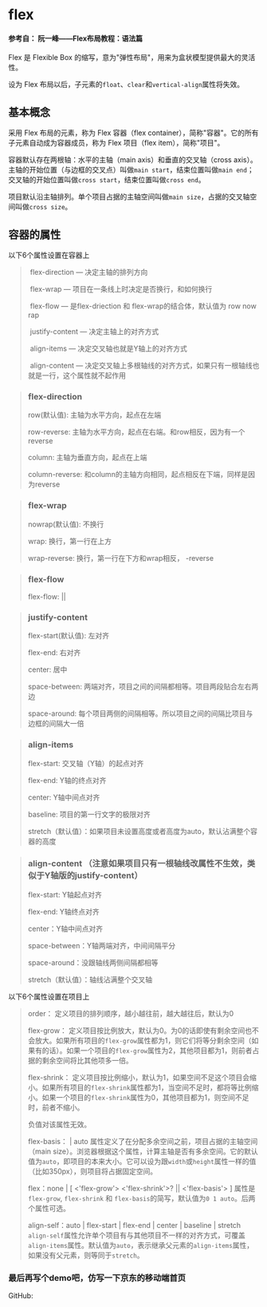 # flex

#### 参考自： 阮一峰——Flex布局教程：语法篇

Flex 是 Flexible Box 的缩写，意为"弹性布局"，用来为盒状模型提供最大的灵活性。

设为 Flex 布局以后，子元素的`float`、`clear`和`vertical-align`属性将失效。

## 基本概念

采用 Flex 布局的元素，称为 Flex 容器（flex container），简称"容器"。它的所有子元素自动成为容器成员，称为 Flex 项目（flex item），简称"项目"。

容器默认存在两根轴：水平的主轴（main axis）和垂直的交叉轴（cross axis）。主轴的开始位置（与边框的交叉点）叫做`main start`，结束位置叫做`main end`；交叉轴的开始位置叫做`cross start`，结束位置叫做`cross end`。

项目默认沿主轴排列。单个项目占据的主轴空间叫做`main size`，占据的交叉轴空间叫做`cross size`。

## 容器的属性

以下6个属性设置在容器上

> ​	flex-direction   — 决定主轴的排列方向
>
> ​	flex-wrap  — 项目在一条线上时决定是否换行，和如何换行
>
> ​	flex-flow  — 是flex-driection 和 flex-wrap的结合体，默认值为 row now rap
>
> ​	justify-content  —  决定主轴上的对齐方式
>
> ​	align-items  — 决定交叉轴也就是Y轴上的对齐方式
>
> ​	align-content  — 决定交叉轴上多根轴线的对齐方式，如果只有一根轴线也就是一行，这个属性就不起作用

> ### flex-direction
>
> row(默认值): 主轴为水平方向，起点在左端
>
> row-reverse: 主轴为水平方向，起点在右端。和row相反，因为有一个reverse
>
> column: 主轴为垂直方向，起点在上端
>
> column-reverse: 和column的主轴方向相同，起点相反在下端，同样是因为reverse

> ### flex-wrap
>
> nowrap(默认值): 不换行
>
> wrap: 换行，第一行在上方
>
> wrap-reverse: 换行，第一行在下方和wrap相反， -reverse

> ### flex-flow
>
> flex-flow: <flex-derection> || <flex-wrap>

> ### justify-content
>
> flex-start(默认值): 左对齐
>
> flex-end: 右对齐
>
> center: 居中
>
> space-between: 两端对齐，项目之间的间隔都相等。项目两段贴合左右两边
>
> space-around: 每个项目两侧的间隔相等。所以项目之间的间隔比项目与边框的间隔大一倍

> ### align-items
>
> flex-start: 交叉轴（Y轴）的起点对齐
>
> flex-end: Y轴的终点对齐
>
> center: Y轴中间点对齐
>
> baseline: 项目的第一行文字的极限对齐
>
> stretch（默认值）：如果项目未设置高度或者高度为auto，默认沾满整个容器的高度

> ### align-content （注意如果项目只有一根轴线改属性不生效，类似于Y轴版的justify-content）
>
> flex-start: Y轴起点对齐
>
> flex-end: Y轴终点对齐
>
> center：Y轴中间点对齐
>
> space-between：Y轴两端对齐，中间间隔平分
>
> space-around：没跟轴线两侧间隔都相等
>
> stretch（默认值）：轴线沾满整个交叉轴

以下6个属性设置在项目上

>order：<integer> 定义项目的排列顺序，越小越往前，越大越往后，默认为0
>
>flex-grow：<number> 定义项目按比例放大，默认为0。为0的话即使有剩余空间也不会放大。如果所有项目的`flex-grow`属性都为1，则它们将等分剩余空间（如果有的话）。如果一个项目的`flex-grow`属性为2，其他项目都为1，则前者占据的剩余空间将比其他项多一倍。
>
>flex-shrink：<number> 定义项目按比例缩小，默认为1，如果空间不足这个项目会缩小。如果所有项目的`flex-shrink`属性都为1，当空间不足时，都将等比例缩小。如果一个项目的`flex-shrink`属性为0，其他项目都为1，则空间不足时，前者不缩小。
>
>负值对该属性无效。
>
>flex-basis：<length> | auto 属性定义了在分配多余空间之前，项目占据的主轴空间（main size）。浏览器根据这个属性，计算主轴是否有多余空间。它的默认值为`auto`，即项目的本来大小。它可以设为跟`width`或`height`属性一样的值（比如350px），则项目将占据固定空间。
>
>flex：none | [ <'flex-grow'> <'flex-shrink'>? || <'flex-basis'> ] 属性是`flex-grow`, `flex-shrink` 和 `flex-basis`的简写，默认值为`0 1 auto`。后两个属性可选。
>
>align-self：auto | flex-start | flex-end | center | baseline | stretch   `align-self`属性允许单个项目有与其他项目不一样的对齐方式，可覆盖`align-items`属性。默认值为`auto`，表示继承父元素的`align-items`属性，如果没有父元素，则等同于`stretch`。

### 最后再写个demo吧，仿写一下京东的移动端首页

GitHub: 